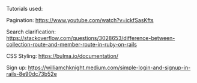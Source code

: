 
Tutorials used: 

Pagination:
https://www.youtube.com/watch?v=ickfSasKfts

Search clarification:
https://stackoverflow.com/questions/3028653/difference-between-collection-route-and-member-route-in-ruby-on-rails

CSS Styling: https://bulma.io/documentation/

Sign up:
https://williamchknight.medium.com/simple-login-and-signup-in-rails-8e90dc73b52e
